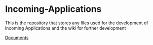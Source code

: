# Incoming-Applications
This is the repository that stores any files used for the development of Incoming Applications and the wiki for further development



[Documents](https://github.com/FilemakerCOM/Incoming-Applications/wiki)

